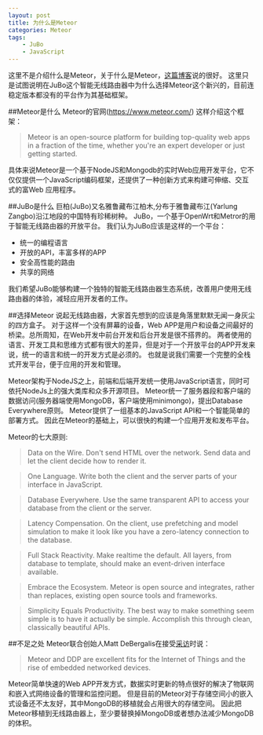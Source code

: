 ```yaml
---
layout: post
title: 为什么是Meteor
categories: Meteor
tags:
    - JuBo
    - JavaScript
---
```


这里不是介绍什么是Meteor，关于什么是Meteor，[这篇博客](http://tchen.me/posts/2012-12-16-why-meteor.html)说的很好。
这里只是试图说明在JuBo这个智能无线路由器中为什么选择Meteor这个新兴的，目前连稳定版本都没有的平台作为其基础框架。

##Meteor是什么
Meteor的官网(https://www.meteor.com/) 这样介绍这个框架：
>Meteor is an open-source platform for building top-quality web apps in a fraction of the time, whether you're an expert developer or just getting started.

具体来说Meteor是一个基于NodeJS和Mongodb的实时Web应用开发平台，它不仅仅提供一个JavaScript编码框架，还提供了一种创新方式来构建可伸缩、交互式的富Web 应用程序。

##JuBo是什么
巨柏(JuBo)又名雅鲁藏布江柏木,分布于雅鲁藏布江(Yarlung Zangbo)沿江地段的中国特有珍稀树种。
JuBo，一个基于OpenWrt和Metror的用于智能无线路由器的开放平台。
我们认为JuBo应该是这样的一个平台：

* 统一的编程语言
* 开放的API，丰富多样的APP
* 安全高性能的路由
* 共享的网络

我们希望JuBo能够构建一个独特的智能无线路由器生态系统，改善用户使用无线路由器的体验，减轻应用开发者的工作。

##选择Meteor
说起无线路由器，大家首先想到的应该是角落里默默无闻一身灰尘的四方盒子。
对于这样一个没有屏幕的设备，Web APP是用户和设备之间最好的桥梁。总所周知，在Web开发中前台开发和后台开发是很不搭界的。
两者使用的语言、开发工具和思维方式都有很大的差异，但是对于一个开放平台的APP开发来说，统一的语言和统一的开发方式是必须的。
也就是说我们需要一个完整的全栈式开发平台，便于应用的开发和管理。

Meteor架构于NodeJS之上，前端和后端开发统一使用JavaScript语言，同时可依托NodeJs上的强大类库和众多开源项目。
Meteor统一了服务器段和客户端的数据访问(服务器端使用MongoDB，客户端使用minimongo)，提出Database Everywhere原则。
Meteor提供了一组基本的JavaScript API和一个智能简单的部署方式。
因此在Meteor的基础上，可以很快的构建一个应用开发和发布平台。

Meteor的七大原则:

> Data on the Wire. Don't send HTML over the network. Send data and let the client decide how to render it.

> One Language. Write both the client and the server parts of your interface in JavaScript.

> Database Everywhere. Use the same transparent API to access your database from the client or the server.

> Latency Compensation. On the client, use prefetching and model simulation to make it look like you have a zero-latency connection to the database.

> Full Stack Reactivity. Make realtime the default. All layers, from database to template, should make an event-driven interface available.

> Embrace the Ecosystem. Meteor is open source and integrates, rather than replaces, existing open source tools and frameworks.

> Simplicity Equals Productivity. The best way to make something seem simple is to have it actually be simple. Accomplish this through clean, classically beautiful APIs.

##不足之处
Meteor联合创始人Matt DeBergalis在接受[采访](http://www.ibm.com/developerworks/cn/web/wa-meteor-webapps/index.html#interviewsidebar)时说：
> Meteor and DDP are excellent fits for the Internet of Things and the rise of embedded networked devices. 

Meteor简单快速的Web APP开发方式，数据实时更新的特点很好的解决了物联网和嵌入式网络设备的管理和监控问题。
但是目前的Meteor对于存储空间小的嵌入式设备还不太友好，其中MongoDB的移植就会占用很大的存储空间。
因此把Meteor移植到无线路由器上，至少要替换掉MongoDB或者想办法减少MongoDB的体积。

